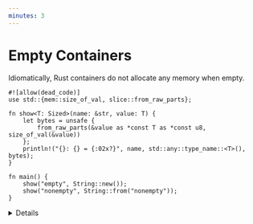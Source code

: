 ```yaml
---
minutes: 3
---
```


# Empty Containers

Idiomatically, Rust containers do not allocate any memory when empty.

```rust,editable
#![allow(dead_code)]
use std::{mem::size_of_val, slice::from_raw_parts};

fn show<T: Sized>(name: &str, value: T) {
    let bytes = unsafe {
        from_raw_parts(&value as *const T as *const u8, size_of_val(&value))
    };
    println!("{}: {} = {:02x?}", name, std::any::type_name::<T>(), bytes);
}

fn main() {
    show("empty", String::new());
    show("nonempty", String::from("nonempty"));
}
```

<details>

The `show` function is the same as the previous slide. We can see that the
nonempty value has some nonzero bytes that look like a pointer.

Try also showing an empty `Vec` (`Vec::<u32>::new()`). What about an allocated
ZST like `Box<()>`?

Note that the empty containers are not represented by an all-zeros pattern.
These types use
[`std::ptr::NonNull::dangling()`](https://doc.rust-lang.org/beta/std/ptr/struct.NonNull.html#method.dangling)
to represent an invalid pointer, reserving NULL for the niche optimization in
e.g., `Option<Vec<T>>`. Internally, implementations are careful to check that
`capacity` is nonzero before assuming that the pointer is valid.

</details>
